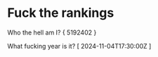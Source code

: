 # Fuck the rankings

Who the hell am I?
{ 5192402 }

What fucking year is it?
[ 2024-11-04T17:30:00Z ]
